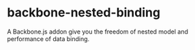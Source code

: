 # backbone-nested-binding
A Backbone.js addon give you the freedom of nested model and performance of data binding.
